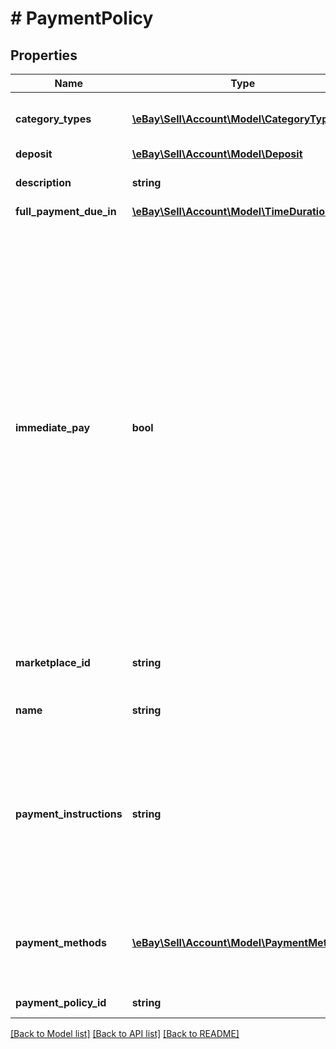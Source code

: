 # # PaymentPolicy

## Properties

Name | Type | Description | Notes
------------ | ------------- | ------------- | -------------
**category_types** | [**\eBay\Sell\Account\Model\CategoryType[]**](CategoryType.md) | The CategoryTypeEnum value to which this policy applies. Used to discern accounts that sell motor vehicles from those that don't. (Currently, each policy can be set to only one categoryTypes value at a time.) | [optional]
**deposit** | [**\eBay\Sell\Account\Model\Deposit**](Deposit.md) |  | [optional]
**description** | **string** | An optional seller-defined description of the payment policy for internal use (this value is not displayed to end users). Max length: 250 | [optional]
**full_payment_due_in** | [**\eBay\Sell\Account\Model\TimeDuration**](TimeDuration.md) |  | [optional]
**immediate_pay** | **bool** | If set to true, payment is due upon receipt (eBay generates a receipt when the buyer agrees to purchase an item). This boolean must be set in the payment policy if the seller wants to create a listing that has an "immediate payment" requirement. The seller can change the immediate payment requirement at any time during the life cycle of a listing. The following must be true before a seller can apply an immediate payment requirement to an item: The seller must have a PayPal Business account. The Buy It Now price cannot be higher than $60,000 USD. The eBay marketplace on which the item is listed must support PayPal payments. The listing type must be fixed-price, or an auction with a Buy It Now option.To enable the immediate payment requirement, the seller must also perform the following actions via API calls: Provide a valid paymentMethods.recipientAccountReference.referenceId value. Offer PayPal as the only payment method for the item(s). Specify all related costs to the buyer (because the buyer is not be able to use the Buyer Request Total feature in an immediate payment listing); these costs include flat-rate shipping costs for each domestic and international shipping service offered, package handling costs, and any shipping surcharges. Include and set the shippingProfileDiscountInfo container values if you are going to use promotional shipping discounts.For more information, see the Understanding immediate payment Help page. Note: Listings created with the Inventory API must reference a payment policy that has immediatePay is set to true. Items listed with the Inventory API must also be fixed-price good-till-canceled (GTC) listings where PayPal is the only supported payment method (paymentMethod must be set to PAYPAL). Default: false | [optional]
**marketplace_id** | **string** | The ID of the eBay marketplace to which the payment policy applies. If this value is not specified, value defaults to the seller's eBay registration site. For implementation help, refer to <a href='https://developer.ebay.com/api-docs/sell/account/types/ba:MarketplaceIdEnum'>eBay API documentation</a> | [optional]
**name** | **string** | A user-defined name for this payment policy. Names must be unique for policies assigned to the same marketplace. Max length: 64 | [optional]
**payment_instructions** | **string** | This free-form string field gives sellers the ability add detailed payment instructions to their listings. The payment instructions appear on eBay's View Item and Checkout pages. eBay recommends sellers use this field to clarify payment policies for motor vehicle listings on eBay Motors. For example, sellers can include the specifics on the deposit (if required), pickup/delivery arrangements, and full payment details on the vehicle. The field allows only 500 characters as input, but due to the way the eBay web site UI treats characters, this field can return more than 500 characters in the response. For example, characters like & and ' (ampersand and single quote) count as 5 characters each. Max length: 1000. | [optional]
**payment_methods** | [**\eBay\Sell\Account\Model\PaymentMethod[]**](PaymentMethod.md) | If the seller is not opted-in to managed payments, this container returns a list of the payment methods accepted by the seller. When not opted-in to managed payments, each payment policy must specify at least one payment method. Note: The paymentMethods container is not returned if the seller is opted-in to the managed payments program. | [optional]
**payment_policy_id** | **string** | A unique eBay-assigned ID for a payment policy. This ID is generated when the policy is created. | [optional]

[[Back to Model list]](../../README.md#models) [[Back to API list]](../../README.md#endpoints) [[Back to README]](../../README.md)
